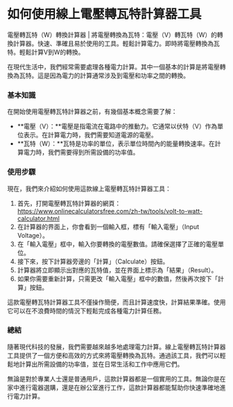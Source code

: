 如何使用線上電壓轉瓦特計算器工具
================

電壓轉瓦特（W）轉換計算器 | 將電壓轉換為瓦特：電壓（V）轉瓦特（W）的轉換計算器。快速、準確且易於使用的工具。輕鬆計算電力。即時將電壓轉換為瓦特。輕鬆計算V到W的轉換。

在現代生活中，我們經常需要處理各種電力計算。其中一個基本的計算是將電壓轉換為瓦特。這是因為電力的計算通常涉及到電壓和功率之間的轉換。

### 基本知識

在開始使用電壓轉瓦特計算器之前，有幾個基本概念需要了解：

- **電壓（V）：**電壓是指電流在電路中的推動力。它通常以伏特（V）作為單位表示。在計算電力時，我們需要知道電源的電壓。
- **瓦特（W）：**瓦特是功率的單位，表示單位時間內的能量轉換速率。在計算電力時，我們需要得到所需設備的功率值。

### 使用步驟

現在，我們來介紹如何使用這款線上電壓轉瓦特計算器工具：

1. 首先，打開電壓轉瓦特計算器的網頁：<https://www.onlinecalculatorsfree.com/zh-tw/tools/volt-to-watt-calculator.html>
2. 在計算器的界面上，你會看到一個輸入框，標有「輸入電壓」（Input Voltage）。
3. 在「輸入電壓」框中，輸入你要轉換的電壓數值。請確保選擇了正確的電壓單位。
4. 接下來，按下計算器旁邊的「計算」（Calculate）按鈕。
5. 計算器將立即顯示出對應的瓦特值，並在界面上標示為「結果」（Result）。
6. 如果你需要重新計算，只需更改「輸入電壓」框中的數值，然後再次按下「計算」按鈕。

這款電壓轉瓦特計算器工具不僅操作簡便，而且計算速度快，計算結果準確。使用它可以在不浪費時間的情況下輕鬆完成各種電力計算任務。

### 總結

隨著現代科技的發展，我們需要越來越多地處理電力計算。線上電壓轉瓦特計算器工具提供了一個方便和高效的方式來將電壓轉換為瓦特。通過該工具，我們可以輕鬆地計算出所需設備的功率值，並在日常生活和工作中應用它們。

無論是對於專業人士還是普通用戶，這款計算器都是一個實用的工具。無論你是在家中進行電器選購，還是在辦公室進行工作，這款計算器都能幫助你快速準確地進行電力計算。